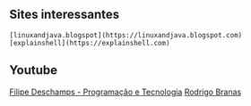 ## Sites interessantes

    [linuxandjava.blogspot](https://linuxandjava.blogspot.com)
    [explainshell](https://explainshell.com)


## Youtube
    
  [Filipe Deschamps - Programação e Tecnologia](https://www.youtube.com/channel/UCU5JicSrEM5A63jkJ2QvGYw)
  [Rodrigo Branas](https://www.youtube.com/user/rodrigobranas)
